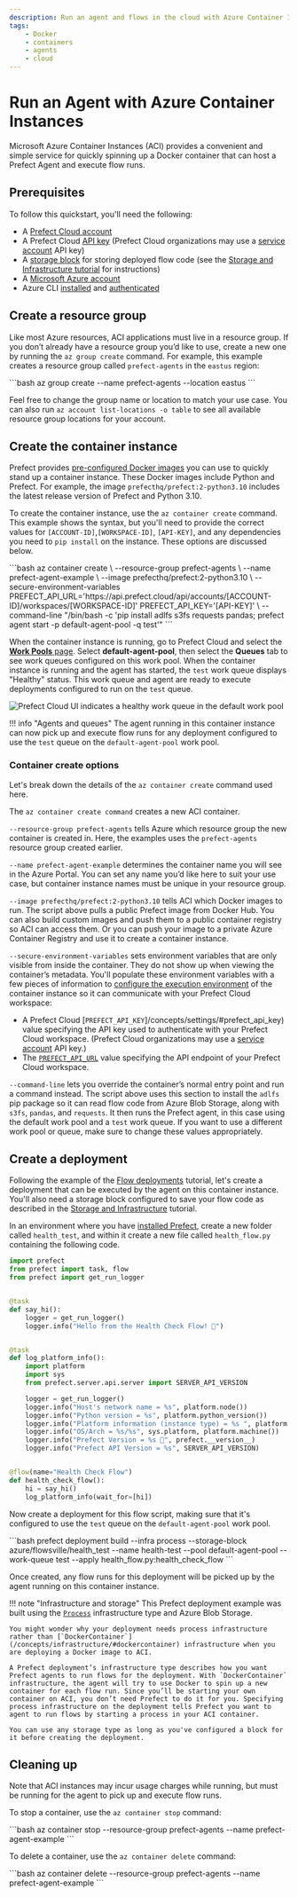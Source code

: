 ```yaml
---
description: Run an agent and flows in the cloud with Azure Container Instances.
tags:
    - Docker
    - containers
    - agents
    - cloud
---
```


# Run an Agent with Azure Container Instances

Microsoft Azure Container Instances (ACI) provides a convenient and simple service for quickly spinning up a Docker container that can host a Prefect Agent and execute flow runs.

## Prerequisites

To follow this quickstart, you'll need the following:

- A [Prefect Cloud account](/ui/cloud-quickstart/)
- A Prefect Cloud [API key](/ui/cloud-api-keys/) (Prefect Cloud organizations may use a [service account](/ui/service-accounts/) API key)
- A [storage block](/concepts/storage/) for storing deployed flow code (see the [Storage and Infrastructure tutorial](/docs/tutorial/storage/) for instructions)
- A [Microsoft Azure account](https://portal.azure.com/)
- Azure CLI [installed](https://learn.microsoft.com/en-us/cli/azure/install-azure-cli) and [authenticated](https://learn.microsoft.com/en-us/cli/azure/authenticate-azure-cli)

## Create a resource group

Like most Azure resources, ACI applications must live in a resource group. If you don’t already have a resource group you’d like to use, create a new one by running the `az group create` command. For example, this example creates a resource group called `prefect-agents` in the `eastus` region:

<div class='terminal'>
```bash
az group create --name prefect-agents --location eastus
```
</div>

Feel free to change the group name or location to match your use case. You can also run `az account list-locations -o table` to see all available resource group locations for your account.

## Create the container instance

Prefect provides [pre-configured Docker images](/concepts/infrastructure/#docker-images) you can use to quickly stand up a container instance. These Docker images include Python and Prefect. For example, the image `prefecthq/prefect:2-python3.10` includes the latest release version of Prefect and Python 3.10.

To create the container instance, use the `az container create` command. This example shows the syntax, but you'll need to provide the correct values for `[ACCOUNT-ID]`,`[WORKSPACE-ID]`, `[API-KEY]`, and any dependencies you need to `pip install` on the instance. These options are discussed below.

<div class='terminal'>
```bash
az container create \
--resource-group prefect-agents \
--name prefect-agent-example \
--image prefecthq/prefect:2-python3.10 \
--secure-environment-variables PREFECT_API_URL='https://api.prefect.cloud/api/accounts/[ACCOUNT-ID]/workspaces/[WORKSPACE-ID]' PREFECT_API_KEY='[API-KEY]' \
--command-line "/bin/bash -c 'pip install adlfs s3fs requests pandas; prefect agent start -p default-agent-pool -q test'"
```
</div>

When the container instance is running, go to Prefect Cloud and select the [**Work Pools** page](/ui/work-pools/). Select **default-agent-pool**, then select the **Queues** tab to see work queues configured on this work pool. When the container instance is running and the agent has started, the `test` work queue displays "Healthy" status. This work queue and agent are ready to execute deployments configured to run on the `test` queue.

![Prefect Cloud UI indicates a healthy work queue in the default work pool](..//img/ui/healthy-work-queue.png)

!!! info "Agents and queues"
    The agent running in this container instance can now pick up and execute flow runs for any deployment configured to use the `test` queue on the `default-agent-pool` work pool.

### Container create options

Let's break down the details of the `az container create` command used here. 

The `az container create command` creates a new ACI container.

`--resource-group prefect-agents` tells Azure which resource group the new container is created in. Here, the examples uses the `prefect-agents` resource group created earlier.

`--name prefect-agent-example` determines the container name you will see in the Azure Portal. You can set any name you’d like here to suit your use case, but container instance names must be unique in your resource group.

`--image prefecthq/prefect:2-python3.10` tells ACI which Docker images to run. The script above pulls a public Prefect image from Docker Hub.
You can also build custom images and push them to a public container registry so ACI can access them. Or you can push your image to a private Azure Container Registry and use it to create a container instance.

`--secure-environment-variables` sets environment variables that are only visible from inside the container. They do not show up when viewing the container’s metadata. You'll populate these environment variables with a few pieces of information to [configure the execution environment](/ui/cloud-local-environment/#manually-configure-prefect-api-settings) of the container instance so it can communicate with your Prefect Cloud workspace:

- A Prefect Cloud [`PREFECT_API_KEY`]/concepts/settings/#prefect_api_key) value specifying the API key used to authenticate with your Prefect Cloud workspace. (Prefect Cloud organizations may use a [service account](/ui/service-accounts/) API key.)
- The [`PREFECT_API_URL`](/concepts/settings/#prefect_api_url) value specifying the API endpoint of your Prefect Cloud workspace.

`--command-line` lets you override the container’s normal entry point and run a command instead. The script above uses this section to install the `adlfs` pip package so it can read flow code from Azure Blob Storage, along with `s3fs`, `pandas`, and `requests`. It then runs the Prefect agent, in this case using the default work pool and a `test` work queue. If you want to use a different work pool or queue, make sure to change these values appropriately.

## Create a deployment

Following the example of the [Flow deployments](/tutorial/deployments/) tutorial, let's create a deployment that can be executed by the agent on this container instance. You'll also need a storage block configured to save your flow code as described in the [Storage and Infrastructure](/docs/tutorial/storage/) tutorial.

In an environment where you have [installed Prefect](/getting-started/installation/), create a new folder called `health_test`, and within it create a new file called `health_flow.py` containing the following code.


```python
import prefect
from prefect import task, flow
from prefect import get_run_logger


@task
def say_hi():
    logger = get_run_logger()
    logger.info("Hello from the Health Check Flow! 👋")


@task
def log_platform_info():
    import platform
    import sys
    from prefect.server.api.server import SERVER_API_VERSION

    logger = get_run_logger()
    logger.info("Host's network name = %s", platform.node())
    logger.info("Python version = %s", platform.python_version())
    logger.info("Platform information (instance type) = %s ", platform.platform())
    logger.info("OS/Arch = %s/%s", sys.platform, platform.machine())
    logger.info("Prefect Version = %s 🚀", prefect.__version__)
    logger.info("Prefect API Version = %s", SERVER_API_VERSION)


@flow(name="Health Check Flow")
def health_check_flow():
    hi = say_hi()
    log_platform_info(wait_for=[hi])
```

Now create a deployment for this flow script, making sure that it's configured to use the `test` queue on the `default-agent-pool` work pool.

<div class='terminal'>
```bash
prefect deployment build --infra process --storage-block azure/flowsville/health_test --name health-test --pool default-agent-pool --work-queue test --apply health_flow.py:health_check_flow
```
</div>

Once created, any flow runs for this deployment will be picked up by the agent running on this container instance.

!!! note "Infrastructure and storage"
    This Prefect deployment example was built using the [`Process`](/concepts/infrastructure/#process) infrastructure type and Azure Blob Storage. 

    You might wonder why your deployment needs process infrastructure rather than [`DockerContainer`](/concepts/infrastructure/#dockercontainer) infrastructure when you are deploying a Docker image to ACI.

    A Prefect deployment’s infrastructure type describes how you want Prefect agents to run flows for the deployment. With `DockerContainer` infrastructure, the agent will try to use Docker to spin up a new container for each flow run. Since you’ll be starting your own container on ACI, you don’t need Prefect to do it for you. Specifying process infrastructure on the deployment tells Prefect you want to agent to run flows by starting a process in your ACI container.

    You can use any storage type as long as you've configured a block for it before creating the deployment.

## Cleaning up

Note that ACI instances may incur usage charges while running, but must be running for the agent to pick up and execute flow runs.

To stop a container, use the `az container stop` command:

<div class='terminal'>
```bash
az container stop --resource-group prefect-agents --name prefect-agent-example
```
</div>

To delete a container, use the `az container delete` command:

<div class='terminal'>
```bash
az container delete --resource-group prefect-agents --name prefect-agent-example
```
</div>